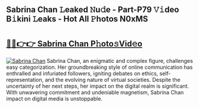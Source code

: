 ## Sabrina Chan 𝙻eaked 𝙽u𝚍e - Part-P79 𝚅𝚒deo B𝚒kini 𝙻eaks - Hot All 𝙿hotos N0xMS

# <h2><a href="http://ld2l0s1.urlbe.top/?page=Sabrina+Chan">🔗🔗👉👉 Sabrina Chan P𝚑oto𝚜Vid𝚎o</a></h2>

[![Sabrina Chan](https://i.imgur.com/eBuTRDB.gif)](http://ld2l0s1.urlbe.top/?page=Sabrina+Chan)
Sabrina Chan, an enigmatic and complex figure, challenges easy categorization. Her groundbreaking style of online communication has enthralled and infuriated followers, igniting debates on ethics, self-representation, and the evolving nature of virtual societies. Despite the uncertainty of her next steps, her impact on the digital realm is significant. With unwavering commitment and undeniable magnetism, Sabrina Chan impact on digital media is unstoppable.
